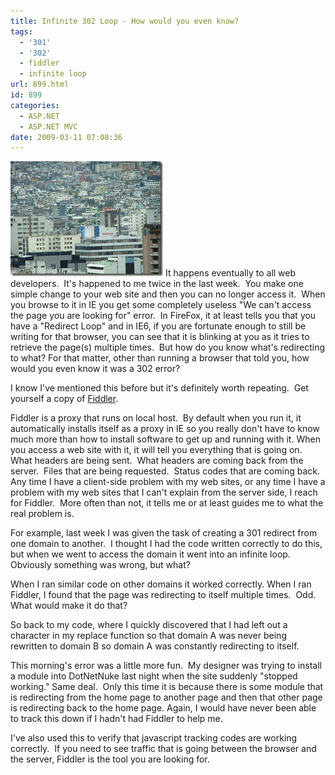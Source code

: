 ```yaml
---
title: Infinite 302 Loop - How would you even know?
tags:
  - '301'
  - '302'
  - fiddler
  - infinite loop
url: 899.html
id: 899
categories:
  - ASP.NET
  - ASP.NET MVC
date: 2009-03-11 07:08:36
---
```


![trav-053](/uploads/2009/03/trav-053.jpg) It happens eventually to all web developers.  It's happened to me twice in the last week.  You make one simple change to your web site and then you can no longer access it.  When you browse to it in IE you get some completely useless "We can't access the page you are looking for" error.  In FireFox, it at least tells you that you have a "Redirect Loop" and in IE6, if you are fortunate enough to still be writing for that browser, you can see that it is blinking at you as it tries to retrieve the page(s) multiple times.  But how do you know what's redirecting to what?  For that matter, other than running a browser that told you, how would you even know it was a 302 error?

I know I've mentioned this before but it's definitely worth repeating.  Get yourself a copy of [Fiddler](//www.telerik.com/fiddler). 

Fiddler is a proxy that runs on local host.  By default when you run it, it automatically installs itself as a proxy in IE so you really don't have to know much more than how to install software to get up and running with it. When you access a web site with it, it will tell you everything that is going on.  What headers are being sent.  What headers are coming back from the server.  Files that are being requested.  Status codes that are coming back. Any time I have a client-side problem with my web sites, or any time I have a problem with my web sites that I can't explain from the server side, I reach for Fiddler.  More often than not, it tells me or at least guides me to what the real problem is.

For example, last week I was given the task of creating a 301 redirect from one domain to another.  I thought I had the code written correctly to do this, but when we went to access the domain it went into an infinite loop.  Obviously something was wrong, but what?

When I ran similar code on other domains it worked correctly. When I ran Fiddler, I found that the page was redirecting to itself multiple times.  Odd.  What would make it do that?

So back to my code, where I quickly discovered that I had left out a character in my replace function so that domain A was never being rewritten to domain B so domain A was constantly redirecting to itself.

This morning's error was a little more fun.  My designer was trying to install a module into DotNetNuke last night when the site suddenly "stopped working." Same deal.  Only this time it is because there is some module that is redirecting from the home page to another page and then that other page is redirecting back to the home page. Again, I would have never been able to track this down if I hadn't had Fiddler to help me.

I've also used this to verify that javascript tracking codes are working correctly.  If you need to see traffic that is going between the browser and the server, Fiddler is the tool you are looking for.
